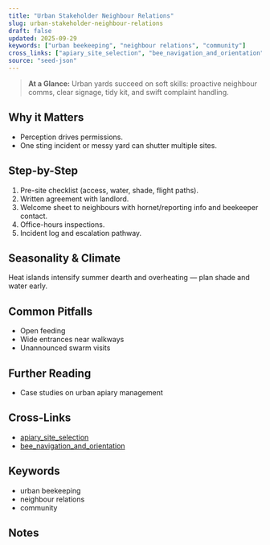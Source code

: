 ```yaml
---
title: "Urban Stakeholder Neighbour Relations"
slug: urban-stakeholder-neighbour-relations
draft: false
updated: 2025-09-29
keywords: ["urban beekeeping", "neighbour relations", "community"]
cross_links: ["apiary_site_selection", "bee_navigation_and_orientation"]
source: "seed-json"
---
```


> **At a Glance:** Urban yards succeed on soft skills: proactive neighbour comms, clear signage, tidy kit, and swift complaint handling.

## Why it Matters
- Perception drives permissions.
- One sting incident or messy yard can shutter multiple sites.

## Step-by-Step
1) Pre-site checklist (access, water, shade, flight paths).
2) Written agreement with landlord.
3) Welcome sheet to neighbours with hornet/reporting info and beekeeper contact.
4) Office-hours inspections.
5) Incident log and escalation pathway.

## Seasonality & Climate
Heat islands intensify summer dearth and overheating — plan shade and water early.

## Common Pitfalls
- Open feeding
- Wide entrances near walkways
- Unannounced swarm visits

## Further Reading
- Case studies on urban apiary management

## Cross-Links
- [apiary_site_selection](/topics/apiary-site-selection/)
- [bee_navigation_and_orientation](/topics/bee-navigation-and-orientation/)

## Keywords
- urban beekeeping
- neighbour relations
- community

## Notes

